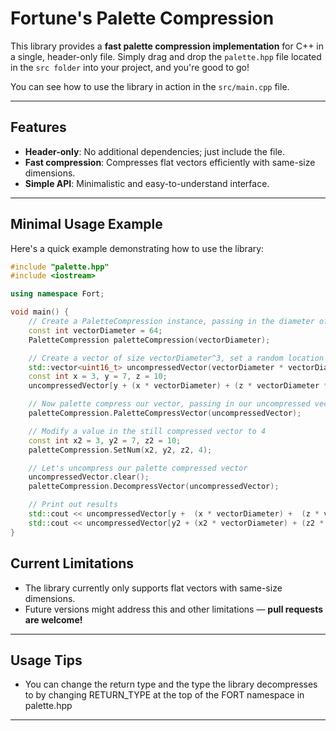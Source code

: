 # Fortune's Palette Compression

This library provides a **fast palette compression implementation** for C++ in a single, header-only file. Simply drag and drop the `palette.hpp` file located in the `src folder` into your project, and you're good to go!

You can see how to use the library in action in the `src/main.cpp` file.

---

## Features
- **Header-only**: No additional dependencies; just include the file.
- **Fast compression**: Compresses flat vectors efficiently with same-size dimensions.
- **Simple API**: Minimalistic and easy-to-understand interface.

---

## Minimal Usage Example

Here's a quick example demonstrating how to use the library:

```cpp
#include "palette.hpp"
#include <iostream>

using namespace Fort;

void main() {
    // Create a PaletteCompression instance, passing in the diameter of our vector
    const int vectorDiameter = 64;
    PaletteCompression paletteCompression(vectorDiameter);

    // Create a vector of size vectorDiameter^3, set a random location to a value
    std::vector<uint16_t> uncompressedVector(vectorDiameter * vectorDiameter * vectorDiameter, 0);
    const int x = 3, y = 7, z = 10;
    uncompressedVector[y + (x * vectorDiameter) + (z * vectorDiameter * vectorDiameter)] = 25; 

    // Now palette compress our vector, passing in our uncompressed vector
    paletteCompression.PaletteCompressVector(uncompressedVector);

    // Modify a value in the still compressed vector to 4
    const int x2 = 3, y2 = 7, z2 = 10;
    paletteCompression.SetNum(x2, y2, z2, 4);

    // Let's uncompress our palette compressed vector
    uncompressedVector.clear();
    paletteCompression.DecompressVector(uncompressedVector);

    // Print out results
    std::cout << uncompressedVector[y +  (x * vectorDiameter) +  (z * vectorDiameter * vectorDiameter)];  // 25
    std::cout << uncompressedVector[y2 + (x2 * vectorDiameter) + (z2 * vectorDiameter * vectorDiameter)]; // 4
}
```

## Current Limitations
- The library currently only supports flat vectors with same-size dimensions.
- Future versions might address this and other limitations — **pull requests are welcome!**

---

## Usage Tips
- You can change the return type and the type the library decompresses to by changing RETURN_TYPE at the top of the FORT namespace in palette.hpp

---